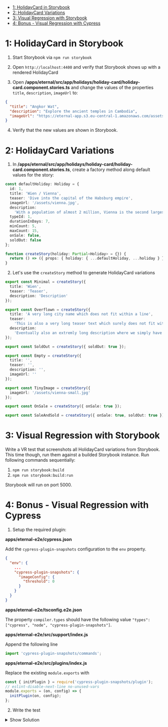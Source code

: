 - [1: HolidayCard in Storybook](#1-holidaycard-in-storybook)
- [2: HolidayCard Variations](#2-holidaycard-variations)
- [3: Visual Regression with Storybook](#3-visual-regression-with-storybook)
- [4: Bonus - Visual Regression with Cypress](#4-bonus---visual-regression-with-cypress)


# 1: HolidayCard in Storybook

1. Start Storybook via `npm run storybook`

2. Open `http://localhost:4400` and verify that Storybook shows up with a rendered HolidayCard

3. Open **/apps/eternal/src/app/holidays/holiday-card/holiday-card.component.stories.ts** and change the values of the properties `title`, `description`, `imageUrl` to:

```json
{
  "title": "Angkor Wat",
  "description": "Explore the ancient temples in Cambodia",
  "imageUrl": "https://eternal-app.s3.eu-central-1.amazonaws.com/assets/AngkorWatSmall.jpg"
}
```

4. Verify that the new values are shown in Storybook.

# 2: HolidayCard Variations

1. In **/apps/eternal/src/app/holidays/holiday-card/holiday-card.component.stories.ts**, create a factory method along default values for the story:

```typescript
const defaultHoliday: Holiday = {
  id: 1,
  title: 'Wien / Vienna',
  teaser: 'Dive into the capital of the Habsburg empire',
  imageUrl: '/assets/vienna.jpg',
  description:
    'With a population of almost 2 million, Vienna is the second largest German-speaking city and breathes history in every corner.',
  typeId: 1,
  durationInDays: 7,
  minCount: 5,
  maxCount: 15,
  onSale: false,
  soldOut: false
};

function createStory(holiday: Partial<Holiday> = {}) {
  return () => ({ props: { holiday: { ...defaultHoliday, ...holiday } } });
}
```

2. Let's use the `createStory` method to generate HolidayCard variations

```typescript
export const Minimal = createStory({
  title: 'Wien',
  teaser: 'Teaser',
  description: 'Description'
});

export const Overflown = createStory({
  title: 'A very long city name which does not fit within a line',
  teaser:
    'This is also a very long teaser text which surely does not fit within two lines. The 3rd line is hidden',
  description:
    'Eventually also an extremly long description where we simply have to limit the amount of lines to a maximum of three. We are still continuing here with some further text.'
});

export const SoldOut = createStory({ soldOut: true });

export const Empty = createStory({
  title: '',
  teaser: '',
  description: '',
  imageUrl: ''
});

export const TinyImage = createStory({
  imageUrl: '/assets/vienna-small.jpg'
});

export const OnSale = createStory({ onSale: true });

export const SaleAndSold = createStory({ onSale: true, soldOut: true });
```

# 3: Visual Regression with Storybook

Write a VR test that screenshots all HolidayCard variations from Storybook. This time though, run them against a builded Storybook instance. Run following commands sequentially:

1. `npm run storybook:build`
2. `npm run storybook:build:run`

Storybook will run on port 5000.

# 4: Bonus - Visual Regression with Cypress

1. Setup the required plugin:

**apps/eternal-e2e/cypress.json**

Add the `cypress-plugin-snapshots` configuration to the `env` property.

```json
{
  "env": {
    ...
    "cypress-plugin-snapshots": {
      "imageConfig": {
        "threshold": 0
      }
    }
  }
}
```

**apps/eternal-e2e/tsconfig.e2e.json**

The property `compiler.types` should have the following value `"types": ["cypress", "node", "cypress-plugin-snapshots"]`.

**apps/eternal-e2e/src/support/index.js**

Append the following line

```javascript
import 'cypress-plugin-snapshots/commands';
```

**apps/eternal-e2e/src/plugins/index.js**

Replace the existing `module.exports` with

```javascript
const { initPlugin } = require('cypress-plugin-snapshots/plugin');
// eslint-disable-next-line no-unused-vars
module.exports = (on, config) => {
  initPlugin(on, config);
};
```

2. Write the test

<details>
<summary>Show Solution</summary>
<p>

**apps/eternal-e2e/src/integration/holiday-card.spec.ts**

```typescript
it('should do visual regression against the holidaycard', () => {
  cy.visit('http://localhost:4400/iframe?id=eternal-holidaycard--default&viewMode=story');
  cy.document().toMatchImageSnapshot();
});
```

</p>
</details>

